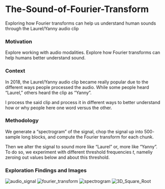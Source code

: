 # The-Sound-of-Fourier-Transform
Exploring how Fourier transforms can help us understand human sounds through the Laurel/Yanny audio clip

### Motivation
Explore working with audio modalities. Explore how Fourier transforms can help humans better understand sound. 

### Context
In 2018, the Laurel/Yanny audio clip became really popular due to the different ways people processed the audio. 
While some people heard “Laurel,” others heard the clip as “Yanny”.

I process the said clip and process it in different ways to better understand how or why people here one word versus the other. 

### Methodology
We generate a “spectrogram” of the signal, chop the signal up into 500- sample long blocks, and compute the Fourier transform for each chunk.

Then we alter the signal to sound more like “Laurel” or, more like “Yanny”. To do so, we experiment with different
threshold frequencies *t*, nameliy zeroing out values below and about this threshold.

### Exploration Findings and Images

![audio_signal](https://user-images.githubusercontent.com/56423291/191400364-31143b55-8dbe-405b-82c0-65e743d0e6db.png)
![fourier_transform](https://user-images.githubusercontent.com/56423291/191400368-2170d28f-54e4-42d8-bffe-6fa7bb9cb9da.png)
![spectrogram](https://user-images.githubusercontent.com/56423291/191400390-3248e7c0-1a68-4edb-9cf6-20e5185f2bd1.png)
![3D_Square_Root](https://user-images.githubusercontent.com/56423291/191400375-38c58ee1-5acf-479b-842b-9cd8d05408ee.png)
